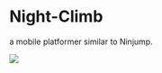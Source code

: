 # Night-Climb

a mobile platformer similar to Ninjump.

![](https://github.com/MatriXcel/Night-Climb/blob/master/demogif.gif)

